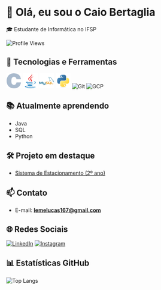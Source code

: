 # 👋 Olá, eu sou o Caio Bertaglia

🎓 Estudante de Informática no IFSP  

![Profile Views](https://komarev.com/ghpvc/?username=caiobertaglia&label=Visualizações&color=ffffff&style=flat)

## 🔧 Tecnologias e Ferramentas
<p>
  <img src="https://raw.githubusercontent.com/devicons/devicon/master/icons/c/c-original.svg" alt="C" width="40" height="40"/>
  <img src="https://raw.githubusercontent.com/devicons/devicon/master/icons/java/java-original.svg" alt="Java" width="40" height="40"/>
  <img src="https://raw.githubusercontent.com/devicons/devicon/master/icons/mysql/mysql-original-wordmark.svg" alt="MySQL" width="40" height="40"/>
  <img src="https://raw.githubusercontent.com/devicons/devicon/master/icons/python/python-original.svg" alt="Python" width="40" height="40"/>
  <img src="https://www.vectorlogo.zone/logos/git-scm/git-scm-icon.svg" alt="Git" width="40" height="40"/>
  <img src="https://www.vectorlogo.zone/logos/google_cloud/google_cloud-icon.svg" alt="GCP" width="40" height="40"/>
</p>

## 📚 Atualmente aprendendo
- Java
- SQL
- Python

## 🛠 Projeto em destaque
- [Sistema de Estacionamento (2º ano)](https://github.com/Estacionamento-231/Estacionamento)

## 📫 Contato
- E-mail: **lemelucas167@gmail.com**

## 🌐 Redes Sociais
[![LinkedIn](https://raw.githubusercontent.com/rahuldkjain/github-profile-readme-generator/master/src/images/icons/Social/linked-in-alt.svg)](https://linkedin.com/in/caio-bertaglia-9b0b8a263)
[![Instagram](https://raw.githubusercontent.com/rahuldkjain/github-profile-readme-generator/master/src/images/icons/Social/instagram.svg)](https://instagram.com/caio.bertaglia_)

## 📊 Estatísticas GitHub
![Top Langs](https://github-readme-stats.vercel.app/api/top-langs?username=caiobertaglia&show_icons=true&theme=dark&hide_border=true&locale=pt-br&layout=compact)

